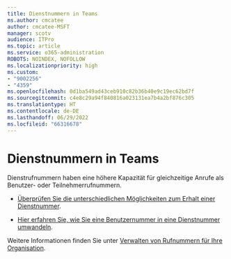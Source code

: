 ```yaml
---
title: Dienstnummern in Teams
ms.author: cmcatee
author: cmcatee-MSFT
manager: scotv
audience: ITPro
ms.topic: article
ms.service: o365-administration
ROBOTS: NOINDEX, NOFOLLOW
ms.localizationpriority: high
ms.custom:
- "9002256"
- "4359"
ms.openlocfilehash: 0d1ba549ad43ceb910c82b36b40e9c19ec62bd7f
ms.sourcegitcommit: c4e8c29a94f840816a023131ea7b4a2bf876c305
ms.translationtype: HT
ms.contentlocale: de-DE
ms.lasthandoff: 06/29/2022
ms.locfileid: "66316678"
---
```

# <a name="service-numbers-in-teams"></a>Dienstnummern in Teams

Dienstrufnummern haben eine höhere Kapazität für gleichzeitige Anrufe als Benutzer- oder Teilnehmerrufnummern. 

- [Überprüfen Sie die unterschiedlichen Möglichkeiten zum Erhalt einer Dienstnummer](https://docs.microsoft.com/microsoftteams/getting-service-phone-numbers). 

- [Hier erfahren Sie, wie Sie eine Benutzernummer in eine Dienstnummer umwandeln](https://docs.microsoft.com/microsoftteams/manage-phone-numbers-for-your-organization/phone-number-management-for-the-u-s).

Weitere Informationen finden Sie unter [Verwalten von Rufnummern für Ihre Organisation](https://docs.microsoft.com/microsoftteams/manage-phone-numbers-for-your-organization/manage-phone-numbers-for-your-organization).
